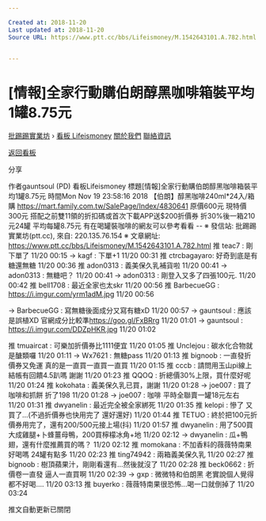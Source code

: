 ```yaml
---

Created at: 2018-11-20
Last updated at: 2018-11-20
Source URL: https://www.ptt.cc/bbs/Lifeismoney/M.1542643101.A.782.html


---
```


# [情報]全家行動購伯朗醇黑咖啡箱裝平均1罐8.75元


[批踢踢實業坊](https://www.ptt.cc/bbs/) › [看板 Lifeismoney](https://www.ptt.cc/bbs/Lifeismoney/index.html) [關於我們](https://www.ptt.cc/about.html) [聯絡資訊](https://www.ptt.cc/contact.html)

[返回看板](https://www.ptt.cc/bbs/Lifeismoney/index.html)

分享

作者gauntsoul (PD)
看板Lifeismoney
標題\[情報\]全家行動購伯朗醇黑咖啡箱裝平均1罐8.75元
時間Mon Nov 19 23:58:16 2018
【伯朗】醇黑咖啡240ml\*24入/箱購 <https://mart.family.com.tw/SalePage/Index/4830641> 原價600元 現特價300元 搭配之前雙11領的折扣碼或首次下載APP送$200折價券 折30%後一箱210元24罐 平均每罐8.75元 有在喝罐裝咖啡的網友可以參考看看 -- ※ 發信站: 批踢踢實業坊(ptt.cc), 來自: 220.135.76.154 ※ 文章網址: <https://www.ptt.cc/bbs/Lifeismoney/M.1542643101.A.782.html>
推 teac7 : 剛下單了 11/20 00:15
→ kagf : 下單+1 11/20 00:31
推 ctrcbagayaro: 好奇到底是有糖還無糖 11/20 00:36
推 adon0313 : 義美保久乳補貨啦 11/20 00:41
→ adon0313 : 無糖吧？ 11/20 00:41
→ adon0313 : 剛登入又多了四張100元. 11/20 00:42
推 bell1708 : 最近全家也太skr 11/20 00:56
推 BarbecueGG : <https://i.imgur.com/yrm1adM.jpg> 11/20 00:56

→ BarbecueGG : 寫無糖後面成分又寫有糖xD 11/20 00:57
→ gauntsoul : 應該是誤植XD 官網成分比較準<https://goo.gl/FxBRrg> 11/20 01:01
→ gauntsoul : <https://i.imgur.com/DDZpHKR.jpg> 11/20 01:02

推 tmuaircat : 可樂加折價券比1111便宜 11/20 01:05
推 Unclejou : 碳水化合物就是醣類囉 11/20 01:11
→ Wx7621 : 無糖pass 11/20 01:13
推 bignoob : 一直發折價券又免運 真的是一直買一直買一直買 11/20 01:15
推 cccb : 請問用玉山pi線上結帳有回饋4.5趴嗎 謝謝 11/20 01:23
推 QQOQ : 折總價30%上限，買什麼好呢 11/20 01:24
推 kokohata : 義美保久乳已買，謝謝 11/20 01:28
→ joe007 : 買了咖啡和抓餅 折了198 11/20 01:28
→ joe007 : 咖啡 平時全聯賣一罐18元左右 11/20 01:31
推 dwyanelin : 最近完全被全家綁死 11/20 01:35
推 kelopi : 慘了 又買了...(不過折價券也快用完了 還好還好) 11/20 01:44
推 TETUO : 終於把100元折價券用完了，還有200/500元接上場(抖) 11/20 01:57
推 dwyanelin : 用了500買大成雞腿+卜蜂薑母鴨，200買檸檬冰角+地 11/20 02:12
→ dwyanelin : 瓜+鴨翅，還有什麼推薦買的嗎？ 11/20 02:12
推 momokana : 不加香料的薇薇特南果好喝嗎 24罐有點多 11/20 02:23
推 ting74942 : 兩箱義美保久乳 11/20 02:27
推 bignoob : 樹頂蘋果汁，剛剛看還有…然後就沒了 11/20 02:28
推 beck0662 : 折價卷一直發 逼人一直買啊 11/20 02:39
→ gxp : 微微特和伯朗黑 老實說個人覺得都不好喝.... 11/20 03:13
推 buyerko : 薇薇特南果很恐怖...喝一口就倒掉了 11/20 03:24

推文自動更新已關閉

